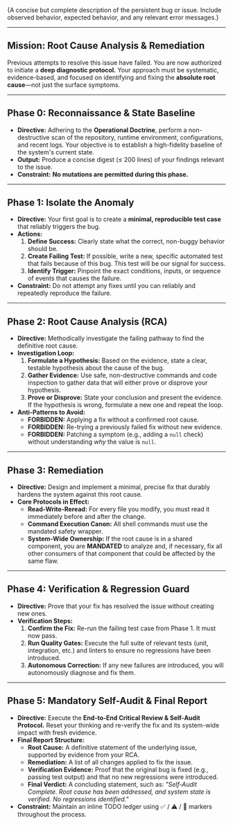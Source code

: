 {A concise but complete description of the persistent bug or issue. Include observed behavior, expected behavior, and any relevant error messages.}

---

## **Mission: Root Cause Analysis & Remediation**

Previous attempts to resolve this issue have failed. You are now authorized to initiate a **deep diagnostic protocol.** Your approach must be systematic, evidence-based, and focused on identifying and fixing the **absolute root cause**—not just the surface symptoms.

---

## **Phase 0: Reconnaissance & State Baseline**

- **Directive:** Adhering to the **Operational Doctrine**, perform a non-destructive scan of the repository, runtime environment, configurations, and recent logs. Your objective is to establish a high-fidelity baseline of the system's current state.
- **Output:** Produce a concise digest (≤ 200 lines) of your findings relevant to the issue.
- **Constraint:** **No mutations are permitted during this phase.**

---

## **Phase 1: Isolate the Anomaly**

- **Directive:** Your first goal is to create a **minimal, reproducible test case** that reliably triggers the bug.
- **Actions:**
  1.  **Define Success:** Clearly state what the correct, non-buggy behavior should be.
  2.  **Create Failing Test:** If possible, write a new, specific automated test that fails because of this bug. This test will be our signal for success.
  3.  **Identify Trigger:** Pinpoint the exact conditions, inputs, or sequence of events that causes the failure.
- **Constraint:** Do not attempt any fixes until you can reliably and repeatedly reproduce the failure.

---

## **Phase 2: Root Cause Analysis (RCA)**

- **Directive:** Methodically investigate the failing pathway to find the definitive root cause.
- **Investigation Loop:**
  1.  **Formulate a Hypothesis:** Based on the evidence, state a clear, testable hypothesis about the cause of the bug.
  2.  **Gather Evidence:** Use safe, non-destructive commands and code inspection to gather data that will either prove or disprove your hypothesis.
  3.  **Prove or Disprove:** State your conclusion and present the evidence. If the hypothesis is wrong, formulate a new one and repeat the loop.
- **Anti-Patterns to Avoid:**
  - **FORBIDDEN:** Applying a fix without a confirmed root cause.
  - **FORBIDDEN:** Re-trying a previously failed fix without new evidence.
  - **FORBIDDEN:** Patching a symptom (e.g., adding a `null` check) without understanding _why_ the value is `null`.

---

## **Phase 3: Remediation**

- **Directive:** Design and implement a minimal, precise fix that durably hardens the system against this root cause.
- **Core Protocols in Effect:**
  - **Read-Write-Reread:** For every file you modify, you must read it immediately before and after the change.
  - **Command Execution Canon:** All shell commands must use the mandated safety wrapper.
  - **System-Wide Ownership:** If the root cause is in a shared component, you are **MANDATED** to analyze and, if necessary, fix all other consumers of that component that could be affected by the same flaw.

---

## **Phase 4: Verification & Regression Guard**

- **Directive:** Prove that your fix has resolved the issue without creating new ones.
- **Verification Steps:**
  1.  **Confirm the Fix:** Re-run the failing test case from Phase 1. It must now pass.
  2.  **Run Quality Gates:** Execute the full suite of relevant tests (unit, integration, etc.) and linters to ensure no regressions have been introduced.
  3.  **Autonomous Correction:** If any new failures are introduced, you will autonomously diagnose and fix them.

---

## **Phase 5: Mandatory Self-Audit & Final Report**

- **Directive:** Execute the **End-to-End Critical Review & Self-Audit Protocol.** Reset your thinking and re-verify the fix and its system-wide impact with fresh evidence.
- **Final Report Structure:**
  - **Root Cause:** A definitive statement of the underlying issue, supported by evidence from your RCA.
  - **Remediation:** A list of all changes applied to fix the issue.
  - **Verification Evidence:** Proof that the original bug is fixed (e.g., passing test output) and that no new regressions were introduced.
  - **Final Verdict:** A concluding statement, such as: _"Self-Audit Complete. Root cause has been addressed, and system state is verified. No regressions identified."_
- **Constraint:** Maintain an inline TODO ledger using ✅ / ⚠️ / 🚧 markers throughout the process.
